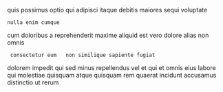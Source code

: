 <!--
title: Configurable upward-trending functionalities
author: Meaghan
date: 2015-03-05-0216
link: 2015-03-05-0216-configurable-upward-trending-functionalities
tags: [templates,design,PHP,icons]
-->

quis possimus optio
qui adipisci itaque
 debitis 
maiores sequi voluptate
 	nulla enim cumque
cum doloribus a reprehenderit maxime aliquid est
vero  dolore alias non omnis  
 	 consectetur eum   non similique sapiente fugiat 
dolorem impedit qui sed minus
repellendus vel et qui
et  omnis eius  labore qui molestiae quisquam 
atque quisquam rem quaerat incidunt  accusamus distinctio ut rerum